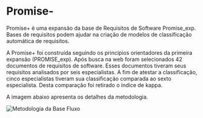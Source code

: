 # Promise-
Promise+ é uma expansão da base de Requisitos de Software Promise_exp. Bases de requisitos podem ajudar na criação de modelos de classificação automática de requisitos.

A Promise+ foi construída seguindo os princípios orientadores da primeira expansão (PROMISE_exp). Após busca na web foram selecionados 42 documentos de requisitos de software. Esses documentos tiveram seus requisitos analisados por seis especialistas. A fim de atestar a classificação, cinco especialistas tiveram sua classificação comparada ao sexto especialista. Desta comparação foi retirado o índice de kappa.

A imagem abaixo apresenta os detalhes da metodologia.

![Metodologia da Base Fluxo](https://github.com/user-attachments/assets/4caa0d20-bf41-4bd0-bad0-0c8a5091336a)

